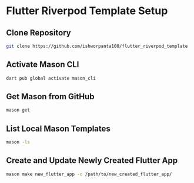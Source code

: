 # Flutter Riverpod Template Setup

## Clone Repository
```sh
git clone https://github.com/ishworpanta100/flutter_riverpod_template
```

## Activate Mason CLI
```sh
dart pub global activate mason_cli
```

## Get Mason from GitHub
```sh
mason get
```

## List Local Mason Templates
```sh
mason -ls
```

##

## Create and Update Newly Created Flutter App
```sh
mason make new_flutter_app -o /path/to/new_created_flutter_app/
